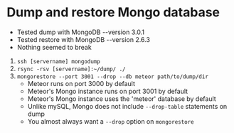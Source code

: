 # Dump and restore Mongo database

- Tested dump with MongoDB --version 3.0.1
- Tested restore with MongoDB --version 2.6.3
- Nothing seemed to break

1. `ssh [servername] mongodump`
2. `rsync -rsv [servername]:~/dump/ ./`
3. `mongorestore --port 3001 --drop --db meteor path/to/dump/dir`
    - Meteor runs on port 3000 by default
    - Meteor's Mongo instance runs on port 3001 by default
    - Meteor's Mongo instance uses the 'meteor' database by default
    - Unlike mySQL, Mongo does not include `--drop-table` statements on dump
    - You almost always want a `--drop` option on `mongorestore`
